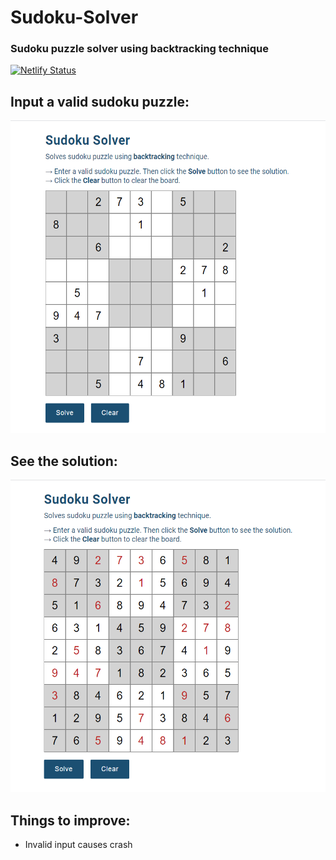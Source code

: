 # Sudoku-Solver
### Sudoku puzzle solver using backtracking technique
[![Netlify Status](https://api.netlify.com/api/v1/badges/cb92e0d2-4b59-437a-b03b-18ef36a4f9ee/deploy-status)](https://app.netlify.com/sites/sudokoo/deploys)

## Input a valid sudoku puzzle:
<img src="files/images/ss00.png" width="600" height="500">

## See the solution:
<img src="files/images/ss01.png" width="600" height="500">

## Things to improve:
* Invalid input causes crash
